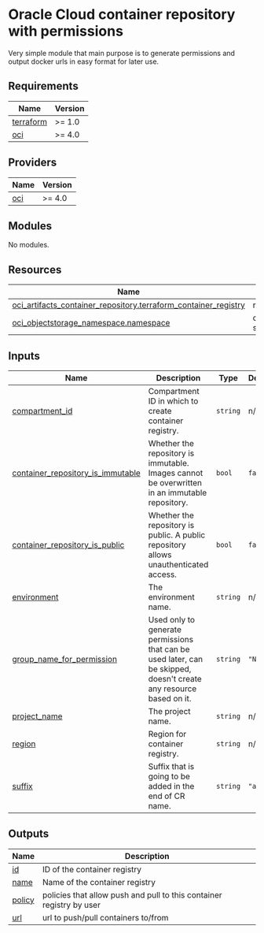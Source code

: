# Oracle Cloud container repository with permissions
Very simple module that main purpose is to generate permissions and output docker urls in easy format for later use.

## Requirements

| Name | Version |
|------|---------|
| <a name="requirement_terraform"></a> [terraform](#requirement\_terraform) | >= 1.0 |
| <a name="requirement_oci"></a> [oci](#requirement\_oci) | >= 4.0 |

## Providers

| Name | Version |
|------|---------|
| <a name="provider_oci"></a> [oci](#provider\_oci) | >= 4.0 |

## Modules

No modules.

## Resources

| Name | Type |
|------|------|
| [oci_artifacts_container_repository.terraform_container_registry](https://registry.terraform.io/providers/hashicorp/oci/latest/docs/resources/artifacts_container_repository) | resource |
| [oci_objectstorage_namespace.namespace](https://registry.terraform.io/providers/hashicorp/oci/latest/docs/data-sources/objectstorage_namespace) | data source |

## Inputs

| Name | Description | Type | Default | Required |
|------|-------------|------|---------|:--------:|
| <a name="input_compartment_id"></a> [compartment\_id](#input\_compartment\_id) | Compartment ID in which to create container registry. | `string` | n/a | yes |
| <a name="input_container_repository_is_immutable"></a> [container\_repository\_is\_immutable](#input\_container\_repository\_is\_immutable) | Whether the repository is immutable. Images cannot be overwritten in an immutable repository. | `bool` | `false` | no |
| <a name="input_container_repository_is_public"></a> [container\_repository\_is\_public](#input\_container\_repository\_is\_public) | Whether the repository is public. A public repository allows unauthenticated access. | `bool` | `false` | no |
| <a name="input_environment"></a> [environment](#input\_environment) | The environment name. | `string` | n/a | yes |
| <a name="input_group_name_for_permission"></a> [group\_name\_for\_permission](#input\_group\_name\_for\_permission) | Used only to generate permissions that can be used later, can be skipped, doesn't create any resource based on it. | `string` | `"NULL"` | no |
| <a name="input_project_name"></a> [project\_name](#input\_project\_name) | The project name. | `string` | n/a | yes |
| <a name="input_region"></a> [region](#input\_region) | Region for container registry. | `string` | n/a | yes |
| <a name="input_suffix"></a> [suffix](#input\_suffix) | Suffix that is going to be added in the end of CR name. | `string` | `"app"` | no |

## Outputs

| Name | Description |
|------|-------------|
| <a name="output_id"></a> [id](#output\_id) | ID of the container registry |
| <a name="output_name"></a> [name](#output\_name) | Name of the container registry |
| <a name="output_policy"></a> [policy](#output\_policy) | policies that allow push and pull to this container registry by user |
| <a name="output_url"></a> [url](#output\_url) | url to push/pull containers to/from |
